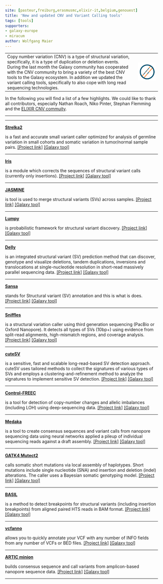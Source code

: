 ```yaml
---
site: [pasteur,freiburg,erasmusmc,elixir-it,belgium,genouest]
title: 'New and updated CNV and Variant Calling tools'
tags: [tools]
supporters:
- galaxy-europe
- miracum
author: Wolfgang Maier
---
```


<table><tr><td>
Copy number variation (CNV) is a type of structural variation, specifically, it is a type of duplication or deletion events.
During the last month the Galaxy community has cooperated with the CNV community to bring a variety of the best CNV tools to the 
Galaxy ecosystem. In addition we updated the variant calling tools, specifically to also cope with long read sequencing technologies.
</td><td>
<img src="/assets/media/humman_variations_community_icon.png" alt="ELIXIR CNV community" />
</td></tr></table>

In the following you will find a list of a few highlights.
We could like to thank all contributors, especially Nathan Roach, Niko Pinter, Stephan Flemming and the [ELIXIR CNV commuity](https://elixir-europe.org/communities/hcnv).

---------

---
**[Strelka2](https://usegalaxy.eu/root?tool_id=toolshed.g2.bx.psu.edu/repos/iuc/strelka_somatic/strelka_somatic/)**

is a fast and accurate small variant caller optimized for analysis of germline variation in small cohorts
and somatic variation in tumor/normal sample pairs.
[[Project link]]((https://github.com/Illumina/strelka))
[[Galaxy tool]](https://usegalaxy.eu/root?tool_id=toolshed.g2.bx.psu.edu/repos/iuc/strelka_somatic/strelka_somatic/)

---

**[Iris](https://usegalaxy.eu/root?tool_id=toolshed.g2.bx.psu.edu/repos/iuc/irissv/irissv/)**

is a module which corrects the sequences of structural variant calls (currently only insertions).
[[Project link]](https://github.com/mkirsche/Iris)
[[Galaxy tool]](https://usegalaxy.eu/root?tool_id=toolshed.g2.bx.psu.edu/repos/iuc/irissv/irissv/)

---

**[JASMINE](https://usegalaxy.eu/root?tool_id=toolshed.g2.bx.psu.edu/repos/iuc/jasminesv/jasminesv/)**

is tool is used to merge structural variants (SVs) across samples.
[[Project link]](https://github.com/mkirsche/Jasmine)
[[Galaxy tool]](https://usegalaxy.eu/root?tool_id=toolshed.g2.bx.psu.edu/repos/iuc/jasminesv/jasminesv/)

---

**[Lumpy](https://usegalaxy.eu/root?tool_id=toolshed.g2.bx.psu.edu/repos/iuc/lumpy_sv/lumpy_sv/)**

is probabilistic framework for structural variant discovery.
[[Project link]](https://github.com/arq5x/lumpy-sv)
[[Galaxy tool]](https://usegalaxy.eu/root?tool_id=toolshed.g2.bx.psu.edu/repos/iuc/lumpy_sv/lumpy_sv/)

---

**[Delly](https://usegalaxy.eu/root?tool_id=toolshed.g2.bx.psu.edu/repos/iuc/delly_call/delly_call/)**

is an integrated structural variant (SV) prediction method that can discover, genotype and visualize deletions, tandem duplications,
inversions and translocations at single-nucleotide resolution in short-read massively parallel sequencing data.
[[Project link]](https://github.com/dellytools/delly)
[[Galaxy tool]](https://usegalaxy.eu/root?tool_id=toolshed.g2.bx.psu.edu/repos/iuc/delly_call/delly_call/)

---

**[Sansa](https://usegalaxy.eu/root?tool_id=toolshed.g2.bx.psu.edu/repos/iuc/sansa_annotate/sansa_annotate/)**

stands for Structural variant (SV) annotation and this is what is does.
[[Project link]](https://github.com/dellytools/sansa)
[[Galaxy tool]](https://usegalaxy.eu/root?tool_id=toolshed.g2.bx.psu.edu/repos/iuc/sansa_annotate/sansa_annotate/)

---

**[Sniffles](https://usegalaxy.eu/root?tool_id=toolshed.g2.bx.psu.edu/repos/iuc/sniffles/sniffles/)**

is a structural variation caller using third generation sequencing (PacBio or Oxford Nanopore). It detects all types of SVs (10bp+)
using evidence from split-read alignments, high-mismatch regions, and coverage analysis.
[[Project link]](https://github.com/fritzsedlazeck/Sniffles)
[[Galaxy tool]](https://usegalaxy.eu/root?tool_id=toolshed.g2.bx.psu.edu/repos/iuc/sniffles/sniffles/)

---

**[cuteSV](https://usegalaxy.eu/root?tool_id=toolshed.g2.bx.psu.edu/repos/iuc/cutesv/cutesv/)**

is a sensitive, fast and scalable long-read-based SV detection approach. cuteSV uses tailored methods to
collect the signatures of various types of SVs and employs a clustering-and-refinement method
to analyze the signatures to implement sensitive SV detection.
[[Project link]](https://github.com/tjiangHIT/cuteSV)
[[Galaxy tool]](https://usegalaxy.eu/root?tool_id=toolshed.g2.bx.psu.edu/repos/iuc/cutesv/cutesv/)

---

**[Control-FREEC](https://usegalaxy.eu/root?tool_id=toolshed.g2.bx.psu.edu/repos/iuc/control_freec/control_freec)**

is a tool for detection of copy-number changes and allelic imbalances (including LOH) using deep-sequencing data.
[[Project link]](http://boevalab.inf.ethz.ch/FREEC/)
[[Galaxy tool]](https://usegalaxy.eu/root?tool_id=toolshed.g2.bx.psu.edu/repos/iuc/control_freec/control_freec)

---

**[Medaka](https://usegalaxy.eu/root?tool_id=toolshed.g2.bx.psu.edu/repos/iuc/medaka_variant_pipeline/medaka_variant_pipeline/)**

is a tool to create consensus sequences and variant calls from nanopore sequencing data
using neural networks applied a pileup of individual sequencing reads against a draft assembly.
[[Project link]](https://github.com/nanoporetech/medaka)
[[Galaxy tool]](https://usegalaxy.eu/root?tool_id=toolshed.g2.bx.psu.edu/repos/iuc/medaka_variant_pipeline/medaka_variant_pipeline/)

---

**[GATK4 Mutect2](https://usegalaxy.eu/root?tool_id=toolshed.g2.bx.psu.edu/repos/iuc/gatk4_mutect2/gatk4_mutect2/)**

calls somatic short mutations via local assembly of haplotypes. Short mutations include single nucleotide (SNA) and insertion and deletion (indel)
alterations. The caller uses a Bayesian somatic genotyping model.
[[Project link]](https://gatk.broadinstitute.org/hc/en-us/articles/360037593851-Mutect2)
[[Galaxy tool]](https://usegalaxy.eu/root?tool_id=toolshed.g2.bx.psu.edu/repos/iuc/gatk4_mutect2/gatk4_mutect2/)

---

**[BASIL](https://usegalaxy.eu/root?tool_id=toolshed.g2.bx.psu.edu/repos/iuc/basil/basil/)**

is a method to detect breakpoints for structural variants (including insertion breakpoints) from aligned paired HTS reads in BAM format.
[[Project link]](https://github.com/seqan/anise_basil)
[[Galaxy tool]](https://usegalaxy.eu/root?tool_id=toolshed.g2.bx.psu.edu/repos/iuc/basil/basil/)

---

**[vcfanno](https://usegalaxy.eu/root?tool_id=toolshed.g2.bx.psu.edu/repos/iuc/vcfanno/vcfanno/)**

allows you to quickly annotate your VCF with any number of INFO fields from any number of VCFs or BED files.
[[Project link]](https://github.com/brentp/vcfanno)
[[Galaxy tool]](https://usegalaxy.eu/root?tool_id=toolshed.g2.bx.psu.edu/repos/iuc/vcfanno/vcfanno/)

---

**[ARTIC minion](https://usegalaxy.eu/root?tool_id=toolshed.g2.bx.psu.edu/repos/iuc/artic_minion/artic_minion/)**

builds consensus sequence and call variants from amplicon-based nanopore sequence data.
[[Project link]](https://github.com/artic-network/fieldbioinformatics)
[[Galaxy tool]](https://usegalaxy.eu/root?tool_id=toolshed.g2.bx.psu.edu/repos/iuc/artic_minion/artic_minion/)

---




